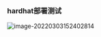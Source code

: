 ### hardhat部署测试

![image-20220303152402814](C:\Users\hjm10\AppData\Roaming\Typora\typora-user-images\image-20220303152402814.png)